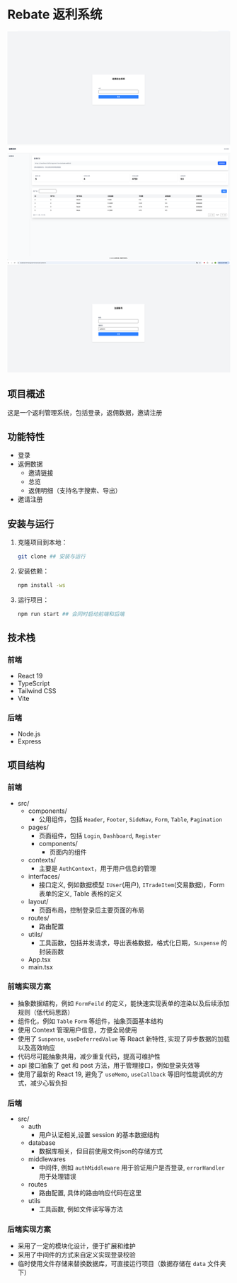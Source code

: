 # Rebate 返利系统
![登陆](./assets/login.png)
![仪表盘](./assets/dashboard.png)
![邀请注册](./assets/register.png)

## 项目概述
这是一个返利管理系统，包括登录，返佣数据，邀请注册

## 功能特性

- 登录
- 返佣数据
  - 邀请链接
  - 总览
  - 返佣明细（支持名字搜索、导出）
- 邀请注册

## 安装与运行
1. 克隆项目到本地：
   ```bash
   git clone ## 安装与运行 
   ```
2. 安装依赖：
   ```bash
   npm install -ws
   ```
3. 运行项目：
   ```bash
   npm run start ## 会同时启动前端和后端
   ```

## 技术栈

### 前端
- React 19
- TypeScript
- Tailwind CSS
- Vite

### 后端
- Node.js
- Express

## 项目结构

### 前端

- src/
  - components/
    - 公用组件，包括 `Header`, `Footer`, `SideNav`, `Form`, `Table`, `Pagination`
  - pages/ 
    - 页面组件，包括 `Login`, `Dashboard`, `Register`
    - components/
      - 页面内的组件
  - contexts/
    - 主要是 `AuthContext`，用于用户信息的管理
  - interfaces/
    - 接口定义, 例如数据模型 `IUser`(用户), `ITradeItem`(交易数据)，Form 表单的定义, Table 表格的定义
  - layout/
    - 页面布局，控制登录后主要页面的布局
  - routes/
    - 路由配置
  - utils/
    - 工具函数，包括并发请求，导出表格数据，格式化日期，`Suspense` 的封装函数
  - App.tsx
  - main.tsx
  
### 前端实现方案
- 抽象数据结构，例如 `FormFeild` 的定义，能快速实现表单的渲染以及后续添加规则（低代码思路）
- 组件化，例如 `Table` `Form` 等组件，抽象页面基本结构
- 使用 Context 管理用户信息，方便全局使用
- 使用了 `Suspense`, `useDeferredValue` 等 React 新特性, 实现了异步数据的加载以及高效响应
- 代码尽可能抽象共用，减少重复代码，提高可维护性
- api 接口抽象了 get 和 post 方法，用于管理接口，例如登录失效等
- 使用了最新的 React 19, 避免了 `useMemo`, `useCallback` 等旧时性能调优的方式，减少心智负担


### 后端
- src/
  - auth
    - 用户认证相关,设置 session 的基本数据结构
  - database
    - 数据库相关，但目前使用文件json的存储方式
  - middlewares
    - 中间件, 例如 `authMiddleware` 用于验证用户是否登录, `errorHandler` 用于处理错误
  - routes
    - 路由配置, 具体的路由响应代码在这里
  - utils
    - 工具函数, 例如文件读写等方法

### 后端实现方案
- 采用了一定的模块化设计，便于扩展和维护
- 采用了中间件的方式来自定义实现登录校验
- 临时使用文件存储来替换数据库，可直接运行项目（数据存储在 `data` 文件夹下）